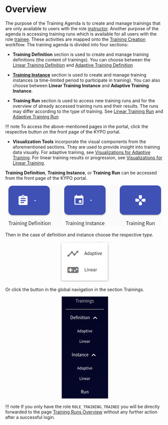 # Overview

The purpose of the Training Agenda is to create and manage trainings that are only available to users with the role [instructor](../../../user-guide-advanced/users-and-groups/roles/#instructor). Another purpose of the agenda is accessing training runs which is available for all users with the role [trainee](../../../user-guide-advanced/users-and-groups/roles/#trainee). These activities are mapped onto the [Training Creation](../../../basic-concepts/typical-workflow-for-training/#training-creation) workflow. The training agenda is divided into four sections:

* **Training Definition** section is used to create and manage training definitions (the content of trainings). You can choose between the [Linear Training Definition](training-definition/linear-training-definition.md) and [Adaptive Training Definition](training-definition/adaptive-training-definition.md)
 
* **[Training Instance](training-instance.md)** section is used to create and manage training instances (a time-limited period to participate in training). You can also choose between **Linear Training Instance** and **Adaptive Training Instance**. 

* **Training Run** section is used to access new training runs and for the overview of already accessed training runs and their results. The runs may differ according to the type of training. See [Linear Training Run](training-run/linear-training-run.md) and [Adaptive Training Run](training-run/adaptive-training-run.md)

!!! note
    To access the above-mentioned pages in the portal, click the respective button on the front page of the KYPO portal. 

* **Visualization Tools** incorporate the visual components from the aforementioned sections. They are used to provide insight into training data visually. For adaptive training, see [Visualizations for Adaptive Training](visualizations/visualizations-for-adaptive.md). For linear training results or progression, see [Visualizations for Linear Training](visualizations/visualizations-for-linear.md).

**Training Definition**, **Training Instance**, or **Training Run** can be accessed from the front page of the KYPO portal.

<p align="center">
  <img src="../../../img/user-guide-basic/training-agenda/overview/home-page-training-definition-button.png">  <img src="../../../img/user-guide-basic/training-agenda/overview/home-page-training-instance-button.png"> <img src="../../../img/user-guide-basic/training-agenda/overview/home-page-training-run-button.png">
</p>

Then in the case of definition and instance choose the respective type. 

<p align="center">
  <img src="../../../img/user-guide-basic/training-agenda/overview/home-page-adaptive-or-linear-menu.png">
</p>

Or click the button in the global navigation in the section Trainings.

<p align="center">
  <img src="../../../img/user-guide-basic/training-agenda/overview/training-agenda-left-panel.png">
</p>

!!! note
    If you only have the role `ROLE_TRAINING_TRAINEE` you will be directly forwarded to the page [Training Runs Overview](../training-run/linear-training-run/#training-runs-overview) without any further action after a successful login.

